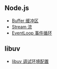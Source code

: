 ## Node.js
* [Buffer 缓冲区](https://github.com/woai3c/nodejs-learning-notes/blob/main/doc/buffer.md)
* [Stream 流](https://github.com/woai3c/nodejs-learning-notes/blob/main/doc/stream.md)
* [EventLoop 事件循环](https://github.com/woai3c/nodejs-learning-notes/blob/main/doc/eventLoop.md)

## libuv
* [libuv 调试环境配置](https://github.com/woai3c/nodejs-learning-notes/blob/main/doc/libuv/config.md)
